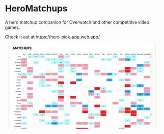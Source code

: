 # HeroMatchups

A hero matchup companion for Overwatch and other competitive video games. 

Check it out at https://hero-pick-app.web.app/


![](client/public/heropick-screenshot1.png)
